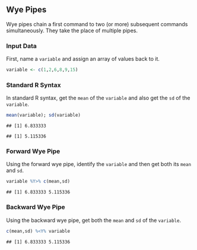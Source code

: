 
## Wye Pipes

Wye pipes chain a first command to two (or more) subsequent commands simultaneously. They take the place of multiple pipes.

### Input Data

First, name a `variable` and assign an array of values back to it.

```r
variable <- c(1,2,6,8,9,15)
```

### Standard R Syntax

In standard R syntax, get the `mean` of the `variable` and also get the `sd` of the `variable`.


```r
mean(variable); sd(variable)
```

```
## [1] 6.833333
```

```
## [1] 5.115336
```

### Forward Wye Pipe

Using the forward wye pipe, identify the `variable` and then get both its `mean` and `sd`.


```r
variable %Y>% c(mean,sd)
```

```
## [1] 6.833333 5.115336
```

### Backward Wye Pipe

Using the backward wye pipe, get both the `mean` and `sd` of the `variable`.


```r
c(mean,sd) %<Y% variable
```

```
## [1] 6.833333 5.115336
```
